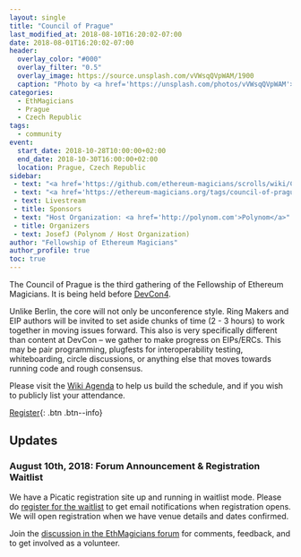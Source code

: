 ```yaml
---
layout: single
title: "Council of Prague"
last_modified_at: 2018-08-10T16:20:02-07:00
date: 2018-08-01T16:20:02-07:00
header:
  overlay_color: "#000"
  overlay_filter: "0.5"
  overlay_image: https://source.unsplash.com/vVWsqQVpWAM/1900
  caption: "Photo by <a href='https://unsplash.com/photos/vVWsqQVpWAM'>JESHOOTS.com on Unsplash</a>"
categories:
  - EthMagicians
  - Prague
  - Czech Republic
tags:
  - community
event:
  start_date: 2018-10-28T10:00:00+02:00
  end_date: 2018-10-30T16:00:00+02:00
  location: Prague, Czech Republic
sidebar:
 - text: "<a href='https://github.com/ethereum-magicians/scrolls/wiki/Council-of-Prague-Agenda'>Wiki Agenda</a>"
 - text: "<a href='https://ethereum-magicians.org/tags/council-of-prague'>Forum Discussions</a>"
 - text: Livestream
 - title: Sponsors
 - text: "Host Organization: <a href='http://polynom.com'>Polynom</a>"
 - title: Organizers
 - text: JosefJ (Polynom / Host Organization)
author: "Fellowship of Ethereum Magicians"
author_profile: true
toc: true
---
```


The Council of Prague is the third gathering of the Fellowship of Ethereum Magicians. It is being held before [DevCon4](https://devcon4.ethereum.org).

Unlike Berlin, the core will not only be unconference style. Ring Makers and EIP authors will be invited to set aside chunks of time (2 - 3 hours) to work together in moving issues forward. This also is very specifically different than content at DevCon – we gather to make progress on EIPs/ERCs. This may be pair programming, plugfests for interoperability testing, whiteboarding, circle discussions, or anything else that moves towards running code and rough consensus.

Please visit the [Wiki Agenda](https://github.com/ethereum-magicians/scrolls/wiki/Council-of-Prague-Agenda) to help us build the schedule, and if you wish to publicly list your attendance.

[Register](https://www.picatic.com/ethmagicians-prague-2018){: .btn .btn--info}

## Updates

### August 10th, 2018: Forum Announcement & Registration Waitlist

We have a Picatic registration site up and running in waitlist mode. Please do [register for the waitlist](https://www.picatic.com/ethmagicians-prague-2018) to get email notifications when registration opens. We will open registration when we have venue details and dates confirmed.

Join the [discussion in the EthMagicians forum](https://ethereum-magicians.org/t/council-of-prague-announcement/1006) for comments, feedback, and to get involved as a volunteer.
